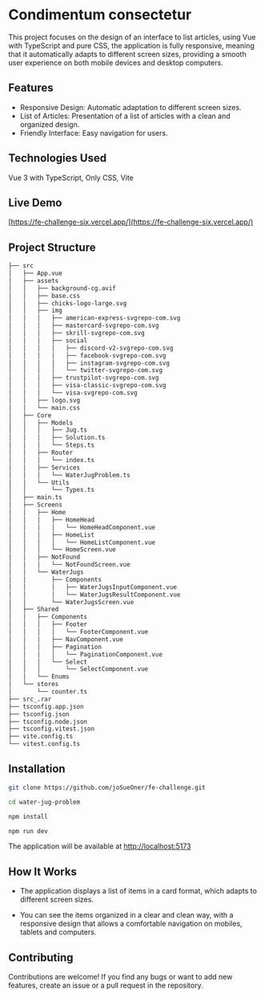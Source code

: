# Condimentum consectetur

This project focuses on the design of an interface to list articles, using Vue with TypeScript and pure CSS, the application is fully responsive, meaning that it automatically adapts to different screen sizes, 
providing a smooth user experience on both mobile devices and desktop computers.

## Features

- Responsive Design: Automatic adaptation to different screen sizes.
- List of Articles: Presentation of a list of articles with a clean and organized design.
- Friendly Interface: Easy navigation for users.

## Technologies Used

Vue 3 with TypeScript, Only CSS, Vite

## Live Demo

[https://fe-challenge-six.vercel.app/](https://fe-challenge-six.vercel.app/)


## Project Structure
```bash 
├── src
│   ├── App.vue
│   ├── assets
│   │   ├── background-cg.avif
│   │   ├── base.css
│   │   ├── chicks-logo-large.svg
│   │   ├── img
│   │   │   ├── american-express-svgrepo-com.svg
│   │   │   ├── mastercard-svgrepo-com.svg
│   │   │   ├── skrill-svgrepo-com.svg
│   │   │   ├── social
│   │   │   │   ├── discord-v2-svgrepo-com.svg
│   │   │   │   ├── facebook-svgrepo-com.svg
│   │   │   │   ├── instagram-svgrepo-com.svg
│   │   │   │   └── twitter-svgrepo-com.svg
│   │   │   ├── trustpilot-svgrepo-com.svg
│   │   │   ├── visa-classic-svgrepo-com.svg
│   │   │   └── visa-svgrepo-com.svg
│   │   ├── logo.svg
│   │   └── main.css
│   ├── Core
│   │   ├── Models
│   │   │   ├── Jug.ts
│   │   │   ├── Solution.ts
│   │   │   └── Steps.ts
│   │   ├── Router
│   │   │   └── index.ts
│   │   ├── Services
│   │   │   └── WaterJugProblem.ts
│   │   └── Utils
│   │       └── Types.ts
│   ├── main.ts
│   ├── Screens
│   │   ├── Home
│   │   │   ├── HomeHead
│   │   │   │   └── HomeHeadComponent.vue
│   │   │   ├── HomeList
│   │   │   │   └── HomeListComponent.vue
│   │   │   └── HomeScreen.vue
│   │   ├── NotFound
│   │   │   └── NotFoundScreen.vue
│   │   └── WaterJugs
│   │       ├── Components
│   │       │   ├── WaterJugsInputComponent.vue
│   │       │   └── WaterJugsResultComponent.vue
│   │       └── WaterJugsScreen.vue
│   ├── Shared
│   │   ├── Components
│   │   │   ├── Footer
│   │   │   │   └── FooterComponent.vue
│   │   │   ├── NavComponent.vue
│   │   │   ├── Pagination
│   │   │   │   └── PaginationComponent.vue
│   │   │   └── Select
│   │   │       └── SelectComponent.vue
│   │   └── Enums
│   └── stores
│       └── counter.ts
├── src_.rar
├── tsconfig.app.json
├── tsconfig.json
├── tsconfig.node.json
├── tsconfig.vitest.json
├── vite.config.ts
└── vitest.config.ts
```

## Installation


```bash
git clone https://github.com/joSueOner/fe-challenge.git 
```

```bash
cd water-jug-problem
```

```bash
npm install
```

```bash
npm run dev
```

The application will be available at [http://localhost:5173](http://localhost:5173)

## How It Works

- The application displays a list of items in a card format, which adapts to different screen sizes.

- You can see the items organized in a clear and clean way, with a responsive design that allows a comfortable navigation on mobiles, tablets and computers.



## Contributing

Contributions are welcome! If you find any bugs or want to add new features, create an issue or a pull request in the repository.
